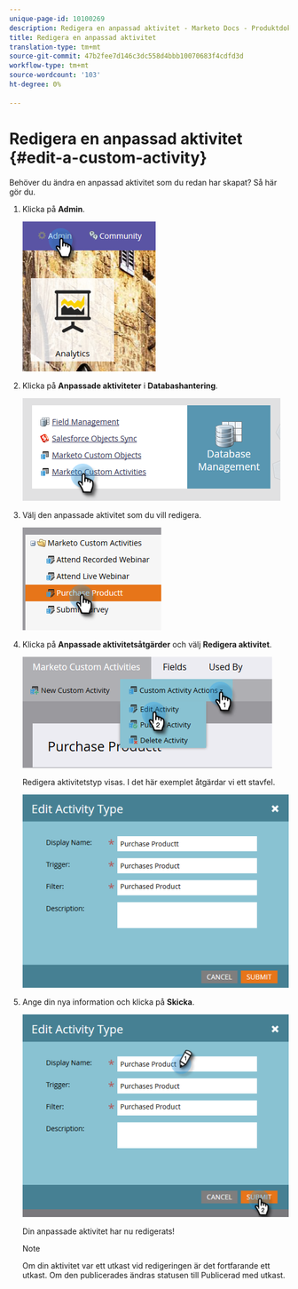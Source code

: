 ```yaml
---
unique-page-id: 10100269
description: Redigera en anpassad aktivitet - Marketo Docs - Produktdokumentation
title: Redigera en anpassad aktivitet
translation-type: tm+mt
source-git-commit: 47b2fee7d146c3dc558d4bbb10070683f4cdfd3d
workflow-type: tm+mt
source-wordcount: '103'
ht-degree: 0%

---
```



# Redigera en anpassad aktivitet {#edit-a-custom-activity}

Behöver du ändra en anpassad aktivitet som du redan har skapat? Så här gör du.

1. Klicka på **Admin**.

   ![](assets/one-1.png)

1. Klicka på **Anpassade aktiviteter** i **Databashantering**.

   ![](assets/two-1.png)

1. Välj den anpassade aktivitet som du vill redigera.

   ![](assets/three-1.png)

1. Klicka på **Anpassade aktivitetsåtgärder** och välj **Redigera aktivitet**.

   ![](assets/four-1.png)

   Redigera aktivitetstyp visas. I det här exemplet åtgärdar vi ett stavfel.

   ![](assets/five-1.png)

1. Ange din nya information och klicka på **Skicka**.

   ![](assets/six-1.png)

   Din anpassade aktivitet har nu redigerats!

   >[!NOTE]
   >
   >Om din aktivitet var ett utkast vid redigeringen är det fortfarande ett utkast. Om den publicerades ändras statusen till Publicerad med utkast.


